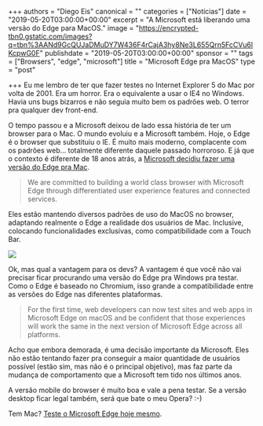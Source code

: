 +++
authors = "Diego Eis"
canonical = ""
categories = ["Notícias"]
date = "2019-05-20T03:00:00+00:00"
excerpt = "A Microsoft está liberando uma versão do Edge para MacOS."
image = "https://encrypted-tbn0.gstatic.com/images?q=tbn%3AANd9GcQUJaDMuDY7W436F4rCajA3hy8Ne3L655Qrn5FcCVu6lKcpwG0F"
publishdate = "2019-05-20T03:00:00+00:00"
sponsor = ""
tags = ["Browsers", "edge", "microsoft"]
title = "Microsoft Edge pra MacOS"
type = "post"

+++
Eu me lembro de ter que fazer testes no Internet Explorer 5 do Mac por volta de 2001. Era um horror. Era o equivalente a usar o IE4 no Windows. Havia uns bugs bizarros e não seguia muito bem os padrões web. O terror pra qualquer dev front-end.

O tempo passou e a Microsoft deixou de lado essa história de ter um browser para o Mac. O mundo evoluiu e a Microsoft também. Hoje, o Edge é o browser que substituiu o IE. É muito mais moderno, complacente com os padrões web... totalmente diferente daquele passado horroroso. E já que o contexto é diferente de 18 anos atrás, a [Microsoft decidiu fazer uma versão do Edge pra Mac](https://blogs.windows.com/msedgedev/2019/05/20/microsoft-edge-macos-canary-preview/).

> We are committed to building a world class browser with Microsoft Edge through differentiated user experience features and connected services.

Eles estão mantendo diversos padrões de uso do MacOS no browser, adaptando realmente o Edge a realidade dos usuários de Mac. Inclusive, colocando funcionalidades exclusivas, como compatibilidade com a Touch Bar.

![](https://46c4ts1tskv22sdav81j9c69-wpengine.netdna-ssl.com/wp-content/uploads/prod/sites/33/2019/05/11b2bfaafdc9e3a5ba95a6271d2e0e35.gif)

Ok, mas qual a vantagem para os devs? A vantagem é que você não vai precisar ficar procurando uma versão do Edge pra Windows pra testar. Como o Edge é baseado no Chromium, isso grande a compatibilidade entre as versões do Edge nas diferentes plataformas. 

>  For the first time, web developers can now test sites and web apps in Microsoft Edge on macOS and be confident that those experiences will work the same in the next version of Microsoft Edge across all platforms.

Acho que embora demorada, é uma decisão importante da Microsoft. Eles não estão tentando fazer pra conseguir a maior quantidade de usuários possível (estão sim, mas não é o principal objetivo), mas faz parte da mudança de comportamento que a Microsoft tem tido nos últimos anos.

A versão mobile do browser é muito boa e vale a pena testar. Se a versão desktop ficar legal também, será que bate o meu Opera? :-)

Tem Mac? [Teste o Microsoft Edge hoje mesmo](https://www.microsoftedgeinsider.com/?form=MO12FS&OCID=MO12FS).